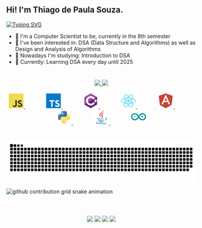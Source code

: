 ## Hi! I'm Thiago de Paula Souza.
[![Typing SVG](https://readme-typing-svg.herokuapp.com?font=Fira+Code&duration=3000&pause=1000&width=480&lines=Howdy!+I'm+Thiago+de+Paula+Souza+%F0%9F%91%8B;I'm+a+Intern+FullStack+Developer+%F0%9F%92%80%F0%9F%A6%86;I'm+working+with+C#+and+Javascript+%F0%9F%8D%B7%F0%9F%97%BF;%F0%9F%A7%AA+I'm+a+Computer+Scientist+to+be+%F0%9F%92%A4)](https://git.io/typing-svg)

- 🌱 I'm a Computer Scientist to be, currently in the 8th semester
- 💙 I've been interested in: DSA (Data Structure and Algorithms) as well as Design and Analysis of Algorithms
- 🎯 Nowadays I'm studying: Introduction to DSA
- 🧱 Currently: Learning DSA every day until 2025
#

<div align="center">
  <a href="https://github.com/ThiagodePaulaSouza">
  <img height="180em" src="https://github-readme-stats.vercel.app/api?username=ThiagodePaulaSouza&show_icons=true&theme=tokyonight&include_all_commits=true&count_private=true"/>
  <img height="180em" src="https://github-readme-stats.vercel.app/api/top-langs/?username=ThiagodePaulaSouza&layout=compact&langs_count=16&theme=tokyonight"/>
</div>

<div align="center">
  <br>
  <a href="https://github.com/ThiagodePaulaSouza/learning-javascript" target="_blank">
    <img height="40" src="https://raw.githubusercontent.com/devicons/devicon/master/icons/javascript/javascript-original.svg">
  </a>
  &nbsp;&nbsp;&nbsp;&nbsp;&nbsp;&nbsp;&nbsp;&nbsp;&nbsp;&nbsp;&nbsp;&nbsp;&nbsp;
  <a href="https://github.com/ThiagodePaulaSouza/learning-javascript" target="_blank">
    <img height="40" src="https://raw.githubusercontent.com/devicons/devicon/master/icons/typescript/typescript-original.svg">
  </a>
  &nbsp;&nbsp;&nbsp;&nbsp;&nbsp;&nbsp;&nbsp;&nbsp;&nbsp;&nbsp;&nbsp;&nbsp;&nbsp;
  <a href="https://github.com/ThiagodePaulaSouza/learning-csharp" target="_blank">
    <img height="40" src="https://raw.githubusercontent.com/devicons/devicon/master/icons/csharp/csharp-original.svg">
  </a>
  &nbsp;&nbsp;&nbsp;&nbsp;&nbsp;&nbsp;&nbsp;&nbsp;&nbsp;&nbsp;&nbsp;&nbsp;&nbsp;
  <a href="https://github.com/ThiagodePaulaSouza/learning-react" target="_blank">
    <img height="40" src="https://raw.githubusercontent.com/devicons/devicon/master/icons/react/react-original.svg">
  </a>
  &nbsp;&nbsp;&nbsp;&nbsp;&nbsp;&nbsp;&nbsp;&nbsp;&nbsp;&nbsp;&nbsp;&nbsp;&nbsp;
  <a href="https://github.com/ThiagodePaulaSouza/learning-angular" target="_blank">
    <img height="40" src="https://raw.githubusercontent.com/devicons/devicon/master/icons/angularjs/angularjs-plain.svg">
  </a>
  &nbsp;&nbsp;&nbsp;&nbsp;&nbsp;&nbsp;&nbsp;&nbsp;&nbsp;&nbsp;&nbsp;&nbsp;&nbsp;
  <a href="https://github.com/ThiagodePaulaSouza/learning-python" target="_blank">
    <img height="40" src="https://raw.githubusercontent.com/devicons/devicon/master/icons/python/python-original.svg">
  </a>
  &nbsp;&nbsp;&nbsp;&nbsp;&nbsp;&nbsp;&nbsp;&nbsp;&nbsp;&nbsp;&nbsp;&nbsp;&nbsp;
  <a href="https://github.com/ThiagodePaulaSouza/learning-java" target="_blank">
    <img height="40" src="https://raw.githubusercontent.com/devicons/devicon/master/icons/java/java-original.svg">
  </a>  
  &nbsp;&nbsp;&nbsp;&nbsp;&nbsp;&nbsp;&nbsp;&nbsp;&nbsp;&nbsp;&nbsp;&nbsp;&nbsp;
  <a href="https://github.com/ThiagodePaulaSouza/tcc-etec" target="_blank">
    <img height="40" src="https://raw.githubusercontent.com/devicons/devicon/master/icons/arduino/arduino-original.svg">
  </a>
</div>
  
  #

![Snake animation](https://github.com/ThiagodePaulaSouza/ThiagodePaulaSouza/blob/output/github-contribution-grid-snake.svg)

<div tooltip="croba do mal">
    <picture>
        <source media="(prefers-color-scheme: dark)" srcset="https://raw.githubusercontent.com/thiagodepaulasouza/thiagodepaulasouza/blob/output/github-contribution-grid-snake-dark.svg">
        <source media="(prefers-color-scheme: light)" srcset="https://raw.githubusercontent.com/thiagodepaulasouza/thiagodepaulasouza/blob/output/github-contribution-grid-snake.svg">
        <img alt="github contribution grid snake animation" src="https://raw.githubusercontent.com/thiagodepaulasouza/thiagodepaulasouza/blob/output/github-contribution-grid-snake.svg">
    </picture>
</div>
  
#
<p align="center">
    <br>
    <a href="https://github.com/ThiagodePaulaSouza/ThiagodePaulaSouza">
      <img src="https://img.shields.io/badge/github-%23100000.svg?&style=for-the-badge&logo=github&logoColor=white"></a>
    <a href="https://www.linkedin.com/in/thiagodepaulasouza/" target="_blank">
      <img src="https://img.shields.io/badge/LinkedIn-0077B5?style=for-the-badge&logo=linkedin&logoColor=white"></a>
    <a href="mailto:thiagodepaulasouza@gmail.com" target"">
      <img src="https://img.shields.io/badge/Gmail-D14836?style=for-the-badge&logo=gmail&logoColor=white"></a>
    <a href="https://stackoverflow.com/users/16158910/thiago-souza" target"_blank">
      <img src="https://img.shields.io/badge/stack%20overflow-FE7A16?logo=stack-overflow&logoColor=white&style=for-the-badge"></a>
</p>
